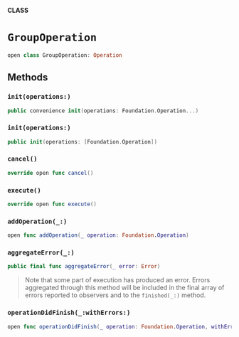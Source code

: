 **CLASS**

# `GroupOperation`

```swift
open class GroupOperation: Operation
```

## Methods
### `init(operations:)`

```swift
public convenience init(operations: Foundation.Operation...)
```

### `init(operations:)`

```swift
public init(operations: [Foundation.Operation])
```

### `cancel()`

```swift
override open func cancel()
```

### `execute()`

```swift
override open func execute()
```

### `addOperation(_:)`

```swift
open func addOperation(_ operation: Foundation.Operation)
```

### `aggregateError(_:)`

```swift
public final func aggregateError(_ error: Error)
```

> Note that some part of execution has produced an error.
> Errors aggregated through this method will be included in the final array
> of errors reported to observers and to the `finished(_:)` method.

### `operationDidFinish(_:withErrors:)`

```swift
open func operationDidFinish(_ operation: Foundation.Operation, withErrors errors: [Error])
```

